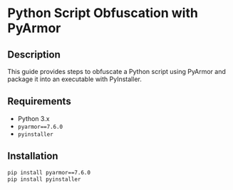 # Python Script Obfuscation with PyArmor

## Description
This guide provides steps to obfuscate a Python script using PyArmor and package it into an executable with PyInstaller.

## Requirements
- Python 3.x
- `pyarmor==7.6.0`
- `pyinstaller`

## Installation
```bash
pip install pyarmor==7.6.0
pip install pyinstaller

